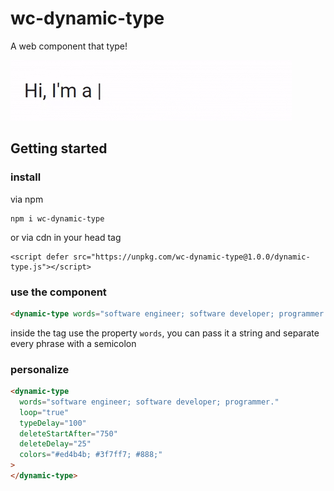 # wc-dynamic-type

A web component that type!

![example](assets/example.gif)

## Getting started

### install

via npm

```
npm i wc-dynamic-type
```

or via cdn in your head tag

```
<script defer src="https://unpkg.com/wc-dynamic-type@1.0.0/dynamic-type.js"></script>
```

### use the component

```html
<dynamic-type words="software engineer; software developer; programmer."></dynamic-type>
```

inside the tag use the property `words`, you can pass it a string and separate every phrase with a semicolon

### personalize

```html
<dynamic-type
  words="software engineer; software developer; programmer."
  loop="true"
  typeDelay="100"
  deleteStartAfter="750"
  deleteDelay="25"
  colors="#ed4b4b; #3f7ff7; #888;"
>
</dynamic-type>
```
